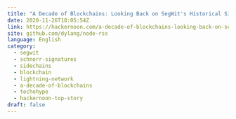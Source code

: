 ```yaml
---
title: "A Decade of Blockchains: Looking Back on SegWit's Historical Significance"
date: 2020-11-26T18:05:54Z
link: https://hackernoon.com/a-decade-of-blockchains-looking-back-on-segwits-historical-significance-a43k3w1p?source=rss&utm_medium=RSS&utm_source=news.12bit.vn
site: github.com/dylang/node-rss
language: English
category:
  - segwit
  - schnorr-signatures
  - sidechains
  - blockchain
  - lightning-network
  - a-decade-of-blockchains
  - techohype
  - hackernoon-top-story
draft: false
---
```

